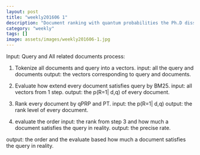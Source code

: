 ```yaml
---
layout: post
title: "weekly201606 1"
description: "Document ranking with quantum probabilities the Ph.D dissertation"
category: "weekly" 
tags: []
image: assets/images/weekly201606-1.jpg
---
```

Input: Query and All related documents
process: 
1. Tokenize all documents and query into a vectors. 
input: all the query and documents <!--excerpt-->
output: the vectors corresponding to query and documents.

2. Evaluate how extend every document satisfies query by BM25.
input: all vectors from 1 step.
output: the p(R=1| d,q) of every document. 

3. Rank every document by qPRP and PT.
input: the p(R=1| d,q)
output: the rank level of every document.

4. evaluate the order 
input: the rank from step 3 and how much a document satisfies the query in reality.
output: the precise rate.

output: the order and the evaluate based how much a document satisfies the query in reality.

